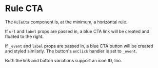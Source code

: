 # Rule CTA

The `RuleCta` component is, at the minimum, a horizontal rule.

If `url` and `label` props are passed in, a blue CTA link will be created and floated to the right.

If `_event` and `label` props are passed in, a blue CTA button will be created and styled similarly. The button's `onClick` handler is set to `_event`.

Both the link and button variations support an icon ID, too.
